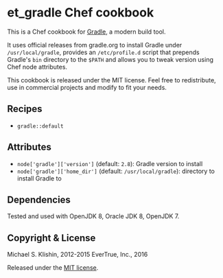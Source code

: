 # et_gradle Chef cookbook

This is a Chef cookbook for [Gradle](http://gradle.org), a modern build tool.

It uses official releases from gradle.org to install Gradle under `/usr/local/gradle`, provides an `/etc/profile.d` script that prepends Gradle's `bin` directory to the `$PATH` and allows you to tweak version using Chef node attributes.

This cookbook is released under the MIT license. Feel free to redistribute, use in commercial projects and modify to fit your needs.

## Recipes

* `gradle::default`

## Attributes

* `node['gradle']['version']` (default: `2.8`): Gradle version to install
* `node['gradle']['home_dir']` (default: `/usr/local/gradle`): directory to install Gradle to

## Dependencies

Tested and used with OpenJDK 8, Oracle JDK 8, OpenJDK 7.

## Copyright & License

Michael S. Klishin, 2012-2015
EverTrue, Inc., 2016

Released under the [MIT license](http://www.opensource.org/licenses/mit-license.php).
